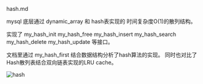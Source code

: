 hash.md


mysql 底层通过 dynamic_array 和 hash表实现的 时间复杂度O(1)的散列结构。

实现了 
	my_hash_init
	my_hash_free
	my_hash_insert
	my_hash_search
	my_hash_delete
	my_hash_update 等接口。

文档里通过 my_hash_first 结合数据结构分析了hash算法的实现。
同时也对比了Hash散列表结合双向链表实现的LRU cache。

![hash](https://img-blog.csdnimg.cn/f66bfbe5ba6b43dd9d42b8f1158858bd.png)
